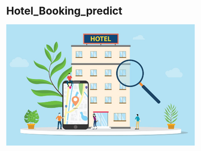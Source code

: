 # Hotel_Booking_predict
![](https://github.com/mkhaled146/Hotel_Booking_predict/blob/main/shutterstock_ribkhan-crop.jpg)
